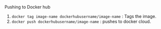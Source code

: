 Pushing to Docker hub
1. ``` docker tag image-name dockerhubusername/image-name ``` : Tags the image.
2. ``` docker push dockerhubusername/image-name ``` : pushes to docker cloud.